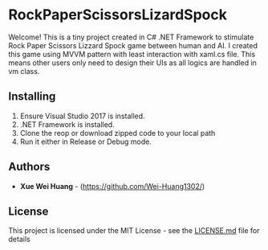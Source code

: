 # RockPaperScissorsLizardSpock

Welcome! This is a tiny project created in C# .NET Framework to stimulate Rock Paper Scissors Lizzard Spock game between human and AI. I created this game using 
MVVM pattern with least interaction with xaml.cs file. This means other users only need to design their UIs as all logics are handled in 
vm class.

## Installing

1. Ensure Visual Studio 2017 is installed.
2. .NET Framework is installed.
3. Clone the reop or download zipped code to your local path
4. Run it either in Release or Debug mode.


## Authors

* **Xue Wei Huang** - (https://github.com/Wei-Huang1302/)

## License

This project is licensed under the MIT License - see the [LICENSE.md](LICENSE.md) file for details

